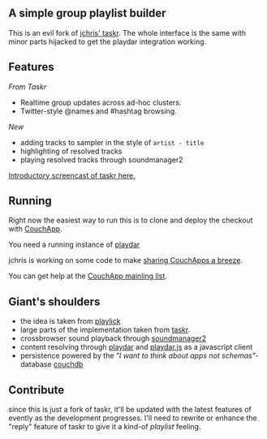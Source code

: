 ## A simple group playlist builder

This is an evil fork of [jchris' taskr](http://github.com/jchris/taskr). The whole interface is the same with minor parts hijacked to get the playdar integration working.

## Features 

_From Taskr_

* Realtime group updates across ad-hoc clusters.
* Twitter-style @names and #hashtag browsing.

_New_

* adding tracks to sampler in the style of `artist - title`
* highlighting of resolved tracks
* playing resolved tracks through soundmanager2


[Introductory screencast of taskr here.](http://www.youtube.com/watch?v=qJbfRZz6qNY)

## Running

Right now the easiest way to run this is to clone and deploy the checkout with [CouchApp](http://github.com/couchapp/couchapp).

You need a running instance of [playdar](http://playdar.org)

jchris is working on some code to make [sharing CouchApps a breeze](http://github.com/jchris/garden).

You can get help at the [CouchApp mainling list](http://groups.google.com/group/couchapp).

## Giant's shoulders

* the idea is taken from [playlick](http://playlick.com) 
* large parts of the implementation taken from [taskr](http://github.com/jchris/taskr). 
* crossbrowser sound playback through [soundmanager2](http://github.com/scottschiller/SoundManager2)
* content resolving through [playdar](http://playdar.org) and [playdar.js](http://playdarjs.org) as a javascript client 
* persistence powered by the _"I want to think about apps not schemas"_-database [couchdb](http://couchdb.apache.org)

## Contribute

since this is just a fork of taskr, it'll be updated with the latest features of evently as the development progresses. I'll need to rewrite or enhance the "reply" feature of taskr to give it a kind-of _playlist_ feeling.